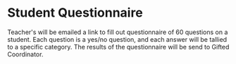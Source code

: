 # Student Questionnaire

Teacher's will be emailed a link to fill out questionnaire of 60 questions on a student. Each question is a yes/no question, and each answer will be tallied to a specific category.  The results of the questionnaire will be send to Gifted Coordinator.
